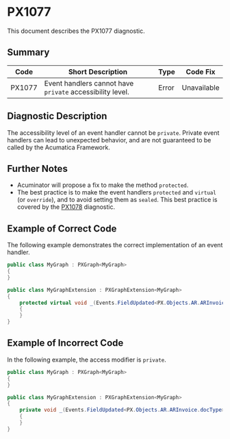 # PX1077
This document describes the PX1077 diagnostic.

## Summary

| Code   | Short Description                                         | Type  | Code Fix    | 
| ------ | --------------------------------------------------------- | ----- | ----------- | 
| PX1077 | Event handlers cannot have `private` accessibility level. | Error | Unavailable | 

## Diagnostic Description
The accessibility level of an event handler cannot be `private`.
Private event handlers can lead to unexpected behavior, and are not guaranteed to be called by the Acumatica Framework.

## Further Notes
* Acuminator will propose a fix to make the method `protected`.
* The best practice is to make the event handlers `protected` and `virtual` (or `override`), and to avoid setting them as `sealed`. This best practice is covered by the [PX1078](diagnostics/PX1078.md) diagnostic.

## Example of Correct Code
The following example demonstrates the correct implementation of an event handler.
```C#
public class MyGraph : PXGraph<MyGraph>
{
}

public class MyGraphExtension : PXGraphExtension<MyGraph>
{
	protected virtual void _(Events.FieldUpdated<PX.Objects.AR.ARInvoice.docType> e)
	{
	}
}
```

## Example of Incorrect Code
In the following example, the access modifier is `private`.

```C#
public class MyGraph : PXGraph<MyGraph>
{
}

public class MyGraphExtension : PXGraphExtension<MyGraph>
{
	private void _(Events.FieldUpdated<PX.Objects.AR.ARInvoice.docType> e)
	{
	}
}
```
